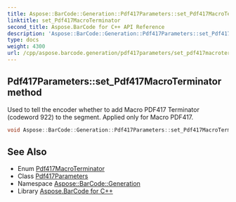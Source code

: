 ```yaml
---
title: Aspose::BarCode::Generation::Pdf417Parameters::set_Pdf417MacroTerminator method
linktitle: set_Pdf417MacroTerminator
second_title: Aspose.BarCode for C++ API Reference
description: 'Aspose::BarCode::Generation::Pdf417Parameters::set_Pdf417MacroTerminator method. Used to tell the encoder whether to add Macro PDF417 Terminator (codeword 922) to the segment. Applied only for Macro PDF417 in C++.'
type: docs
weight: 4300
url: /cpp/aspose.barcode.generation/pdf417parameters/set_pdf417macroterminator/
---
```

## Pdf417Parameters::set_Pdf417MacroTerminator method


Used to tell the encoder whether to add Macro PDF417 Terminator (codeword 922) to the segment. Applied only for Macro PDF417.

```cpp
void Aspose::BarCode::Generation::Pdf417Parameters::set_Pdf417MacroTerminator(Aspose::BarCode::Generation::Pdf417MacroTerminator value)
```

## See Also

* Enum [Pdf417MacroTerminator](../../pdf417macroterminator/)
* Class [Pdf417Parameters](../)
* Namespace [Aspose::BarCode::Generation](../../)
* Library [Aspose.BarCode for C++](../../../)
